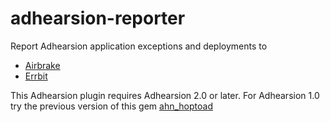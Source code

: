 adhearsion-reporter
==================

Report Adhearsion application exceptions and deployments to
* [Airbrake](http://airbrake.io)
* [Errbit](https://github.com/errbit/errbit.git)

This Adhearsion plugin requires Adhearsion 2.0 or later.  For Adhearsion 1.0 try the previous version of this gem [ahn_hoptoad](https://github.com/mojolingo/ahn_hoptoad)
